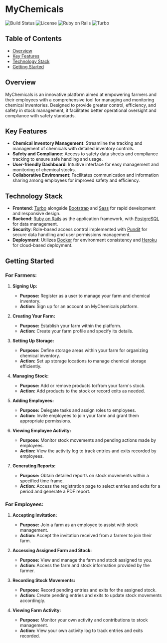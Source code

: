 
# MyChemicals

![Build Status](https://img.shields.io/badge/build-passing-brightgreen)
![License](https://img.shields.io/badge/license-MIT-blue)
![Ruby on Rails](https://img.shields.io/badge/Ruby%20on%20Rails-latest-critical)
![Turbo](https://img.shields.io/badge/Turbo-enabled-blue)

## Table of Contents
- [Overview](#overview)
- [Key Features](#key-features)
- [Technology Stack](#technology-stack)
- [Getting Started](#getting-started)

## Overview

MyChemicals is an innovative platform aimed at empowering farmers and their employees with a comprehensive tool for managing and monitoring chemical inventories. Designed to provide greater control, efficiency, and safety in stock management, it facilitates better operational oversight and compliance with safety standards.

## Key Features

- **Chemical Inventory Management**: Streamline the tracking and management of chemicals with detailed inventory controls.
- **Safety and Compliance**: Access to safety data sheets and compliance tracking to ensure safe handling and usage.
- **User-friendly Dashboard**: Intuitive interface for easy management and monitoring of chemical stocks.
- **Collaborative Environment**: Facilitates communication and information sharing among employees for improved safety and efficiency.

## Technology Stack

- **Frontend**: [Turbo](https://turbo.hotwire.dev/) alongside [Bootstrap](https://getbootstrap.com/) and [Sass](https://sass-lang.com/) for rapid development and responsive design.
- **Backend**: [Ruby on Rails](https://rubyonrails.org/) as the application framework, with [PostgreSQL](https://www.postgresql.org/) for data management.
- **Security**: Role-based access control implemented with [Pundit](https://github.com/varvet/pundit) for secure data handling and user permissions management.
- **Deployment**: Utilizes [Docker](https://www.docker.com/) for environment consistency and [Heroku](https://www.heroku.com/) for cloud-based deployment.

## Getting Started

### For Farmers:

1. **Signing Up:**
   - **Purpose:** Register as a user to manage your farm and chemical inventory.
   - **Action:** Sign up for an account on MyChemicals platform.

2. **Creating Your Farm:**
   - **Purpose:** Establish your farm within the platform.
   - **Action:** Create your farm profile and specify its details.

3. **Setting Up Storage:**
   - **Purpose:** Define storage areas within your farm for organizing chemical inventory.
   - **Action:** Set up storage locations to manage chemical storage efficiently.

4. **Managing Stock:**
   - **Purpose:** Add or remove products to/from your farm's stock.
   - **Action:** Add products to the stock or record exits as needed.

5. **Adding Employees:**
   - **Purpose:** Delegate tasks and assign roles to employees.
   - **Action:** Invite employees to join your farm and grant them appropriate permissions.

6. **Viewing Employee Activity:**
   - **Purpose:** Monitor stock movements and pending actions made by employees.
   - **Action:** View the activity log to track entries and exits recorded by employees.

7. **Generating Reports:**
   - **Purpose:** Obtain detailed reports on stock movements within a specified time frame.
   - **Action:** Access the registration page to select entries and exits for a period and generate a PDF report.

### For Employees:

1. **Accepting Invitation:**
   - **Purpose:** Join a farm as an employee to assist with stock management.
   - **Action:** Accept the invitation received from a farmer to join their farm.

2. **Accessing Assigned Farm and Stock:**
   - **Purpose:** View and manage the farm and stock assigned to you.
   - **Action:** Access the farm and stock information provided by the farmer.

3. **Recording Stock Movements:**
   - **Purpose:** Record pending entries and exits for the assigned stock.
   - **Action:** Create pending entries and exits to update stock movements accordingly.

4. **Viewing Farm Activity:**
   - **Purpose:** Monitor your own activity and contributions to stock management.
   - **Action:** View your own activity log to track entries and exits recorded.

